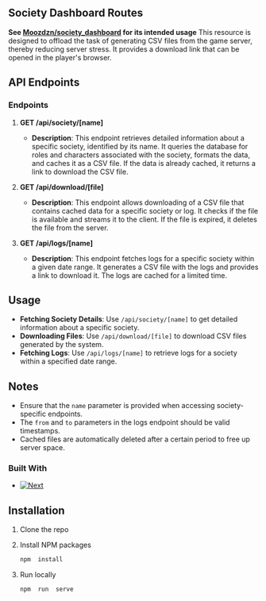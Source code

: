 ## Society Dashboard Routes
**See [Moozdzn/society_dashboard](https://github.com/Moozdzn/society_dashboard) for its intended usage**
This resource is designed to offload the task of generating CSV files from the game server, thereby reducing server stress. It provides a download link that can be opened in the player's browser.

## API Endpoints

### Endpoints
1. **GET /api/society/[name]**

   - **Description**: This endpoint retrieves detailed information about a specific society, identified by its name. It queries the database for roles and characters associated with the society, formats the data, and caches it as a CSV file. If the data is already cached, it returns a link to download the CSV file.

2. **GET /api/download/[file]**

   - **Description**: This endpoint allows downloading of a CSV file that contains cached data for a specific society or log. It checks if the file is available and streams it to the client. If the file is expired, it deletes the file from the server.

3. **GET /api/logs/[name]**

   - **Description**: This endpoint fetches logs for a specific society within a given date range. It generates a CSV file with the logs and provides a link to download it. The logs are cached for a limited time.

## Usage

- **Fetching Society Details**: Use `/api/society/[name]` to get detailed information about a specific society.
- **Downloading Files**: Use `/api/download/[file]` to download CSV files generated by the system.
- **Fetching Logs**: Use `/api/logs/[name]` to retrieve logs for a society within a specified date range.

## Notes

- Ensure that the `name` parameter is provided when accessing society-specific endpoints.
- The `from` and `to` parameters in the logs endpoint should be valid timestamps.
- Cached files are automatically deleted after a certain period to free up server space.


### Built With

* [![Next][Next.js]][Next-url]

  

## Installation

  

1. Clone the repo
2. Install NPM packages
	```sh
	npm  install
	```

3. Run locally
	```sh
	npm  run  serve
	```

[Next.js]: https://img.shields.io/badge/next.js-000000?style=for-the-badge&logo=nextdotjs&logoColor=white
[Next-url]: https://nextjs.org/
